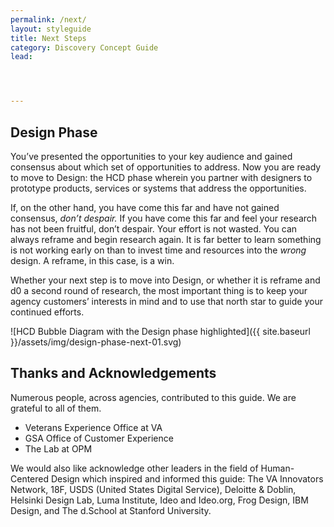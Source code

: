 ```yaml
---
permalink: /next/
layout: styleguide
title: Next Steps
category: Discovery Concept Guide
lead:




---
```


## Design Phase

You’ve presented the opportunities to your key audience and gained consensus about which set of opportunities to address. Now you are ready to move to Design: the HCD phase wherein you partner with designers to prototype products, services or systems that address
the opportunities.

If, on the other hand, you have come this far and have not gained consensus, <i>don’t despair.</i> If you have come this far and feel your research has not been fruitful, don’t despair. Your effort is not wasted. You can always reframe and begin research again. It is far better to learn something is not working early on than to invest time and resources into the <i>wrong</i> design. A reframe, in this case, is a win.

Whether your next step is to move into Design, or whether it is reframe and d0 a second round of research, the most important thing is to keep your agency customers’ interests in mind and to use that north star to guide your continued efforts.

![HCD Bubble Diagram with the Design phase highlighted]({{ site.baseurl }}/assets/img/design-phase-next-01.svg)

## Thanks and Acknowledgements

Numerous people, across agencies, contributed to this guide. We are grateful to all of them.

* Veterans Experience Office at VA
* GSA Office of Customer Experience
* The Lab at OPM 

We would also like acknowledge other leaders in the field of Human-Centered Design which inspired and informed this guide: The VA Innovators Network, 18F, USDS (United States Digital Service), Deloitte & Doblin, Helsinki Design Lab, Luma Institute, Ideo and Ideo.org, Frog Design, IBM Design, and The d.School at Stanford University.
